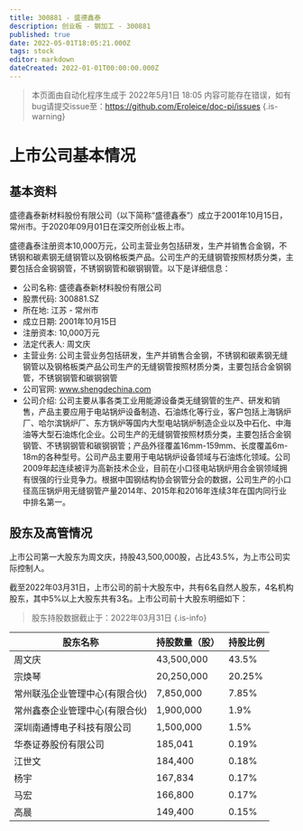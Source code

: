 ```yaml
---
title: 300881 - 盛德鑫泰
description: 创业板 - 钢加工 - 300881
published: true
date: 2022-05-01T18:05:21.000Z
tags: stock
editor: markdown
dateCreated: 2022-01-01T00:00:00.000Z
---
```


> 本页面由自动化程序生成于 2022年5月1日 18:05
> 内容可能存在错误，如有bug请提交issue至：https://github.com/Eroleice/doc-pi/issues
{.is-warning}

# 上市公司基本情况

## 基本资料

盛德鑫泰新材料股份有限公司（以下简称“盛德鑫泰”）成立于2001年10月15日，常州市。于2020年09月01日在深交所创业板上市。

盛德鑫泰注册资本10,000万元，公司主营业务包括研发，生产并销售合金钢，不锈钢和碳素钢无缝钢管以及钢格板类产品。公司生产的无缝钢管按照材质分类，主要包括合金钢钢管，不锈钢钢管和碳钢钢管。以下是详细信息：

- 公司名称: 盛德鑫泰新材料股份有限公司
- 股票代码: 300881.SZ
- 所在地: 江苏 - 常州市
- 成立日期: 2001年10月15日
- 注册资本: 10,000万元
- 法定代表人: 周文庆
- 主营业务: 公司主营业务包括研发，生产并销售合金钢，不锈钢和碳素钢无缝钢管以及钢格板类产品公司生产的无缝钢管按照材质分类，主要包括合金钢钢管，不锈钢钢管和碳钢钢管
- 公司官网: www.shengdechina.com
- 公司介绍: 公司主要从事各类工业用能源设备类无缝钢管的生产、研发和销售，产品主要应用于电站锅炉设备制造、石油炼化等行业，客户包括上海锅炉厂、哈尔滨锅炉厂、东方锅炉等国内大型电站锅炉制造企业以及中石化、中海油等大型石油炼化企业。公司生产的无缝钢管按照材质分类，主要包括合金钢钢管、不锈钢钢管和碳钢钢管；产品外径覆盖16mm-159mm、长度覆盖6m-18m的各种型号。公司产品主要用于电站锅炉设备领域与石油炼化领域。公司2009年起连续被评为高新技术企业，目前在小口径电站锅炉用合金钢领域拥有很强的行业竞争力。根据中国钢结构协会钢管分会的数据，公司生产的小口径高压锅炉用无缝钢管产量2014年、2015年和2016年连续3年在国内同行业中排名第一。


## 股东及高管情况

上市公司第一大股东为周文庆，持股43,500,000股，占比43.5%，为上市公司实际控制人。

截至2022年03月31日，上市公司的前十大股东中，共有6名自然人股东，4名机构股东，其中5%以上大股东共有3名。上市公司前十大股东明细如下：

> 股东持股数据截止于：2022年03月31日
{.is-info}

| 股东名称 | 持股数量（股） | 持股比例 |
| --- | --- | --- |
| 周文庆 | 43,500,000 | 43.5% |
| 宗焕琴 | 20,250,000 | 20.25% |
| 常州联泓企业管理中心(有限合伙) | 7,850,000 | 7.85% |
| 常州鑫泰企业管理中心(有限合伙) | 1,900,000 | 1.9% |
| 深圳南通博电子科技有限公司 | 1,500,000 | 1.5% |
| 华泰证券股份有限公司 | 185,041 | 0.19% |
| 江世文 | 184,400 | 0.18% |
| 杨宇 | 167,834 | 0.17% |
| 马宏 | 166,800 | 0.17% |
| 高晨 | 149,400 | 0.15% |




